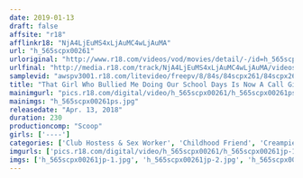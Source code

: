 ```yaml
---
date: 2019-01-13
draft: false
affsite: "r18"
afflinkr18: "NjA4LjEuMS4xLjAuMC4wLjAuMA"
url: "h_565scpx00261"
urloriginal: "http://www.r18.com/videos/vod/movies/detail/-/id=h_565scpx00261"
urlfinal: "http://media.r18.com/track/NjA4LjEuMS4xLjAuMC4wLjAuMA/videos/vod/movies/detail/-/id=h_565scpx00261"
samplevid: "awspv3001.r18.com/litevideo/freepv/8/84s/84scpx261/84scpx261_dmb_w.mp4"
title: "That Girl Who Bullied Me Doing Our School Days Is Now A Call Girl! With Her Begging Me Not To Tell Everyone, Can I Force Her To Submit To My Desires In Revenge?! At First Her Face Was Awash With Shame, But At Some Point It Became Like A Pig In Heat... 2 5"
mainimgurl: "pics.r18.com/digital/video/h_565scpx00261/h_565scpx00261ps.jpg"
mainimgs: "h_565scpx00261ps.jpg"
releasedate: "Apr. 13, 2018"
duration: 230
productioncomp: "Scoop"
girls: ['----']
categories: ['Club Hostess & Sex Worker', 'Childhood Friend', 'Creampie', 'Titty Fuck', 'Deep Throat', 'Hi-Def']
imgurls: ['pics.r18.com/digital/video/h_565scpx00261/h_565scpx00261jp-1.jpg', 'pics.r18.com/digital/video/h_565scpx00261/h_565scpx00261jp-2.jpg', 'pics.r18.com/digital/video/h_565scpx00261/h_565scpx00261jp-3.jpg', 'pics.r18.com/digital/video/h_565scpx00261/h_565scpx00261jp-4.jpg', 'pics.r18.com/digital/video/h_565scpx00261/h_565scpx00261jp-5.jpg', 'pics.r18.com/digital/video/h_565scpx00261/h_565scpx00261jp-6.jpg', 'pics.r18.com/digital/video/h_565scpx00261/h_565scpx00261jp-7.jpg', 'pics.r18.com/digital/video/h_565scpx00261/h_565scpx00261jp-8.jpg', 'pics.r18.com/digital/video/h_565scpx00261/h_565scpx00261jp-9.jpg', 'pics.r18.com/digital/video/h_565scpx00261/h_565scpx00261jp-10.jpg', 'pics.r18.com/digital/video/h_565scpx00261/h_565scpx00261jp-11.jpg', 'pics.r18.com/digital/video/h_565scpx00261/h_565scpx00261jp-12.jpg', 'pics.r18.com/digital/video/h_565scpx00261/h_565scpx00261jp-13.jpg', 'pics.r18.com/digital/video/h_565scpx00261/h_565scpx00261jp-14.jpg', 'pics.r18.com/digital/video/h_565scpx00261/h_565scpx00261jp-15.jpg', 'pics.r18.com/digital/video/h_565scpx00261/h_565scpx00261jp-16.jpg', 'pics.r18.com/digital/video/h_565scpx00261/h_565scpx00261jp-17.jpg', 'pics.r18.com/digital/video/h_565scpx00261/h_565scpx00261jp-18.jpg', 'pics.r18.com/digital/video/h_565scpx00261/h_565scpx00261jp-19.jpg', 'pics.r18.com/digital/video/h_565scpx00261/h_565scpx00261jp-20.jpg']
imgs: ['h_565scpx00261jp-1.jpg', 'h_565scpx00261jp-2.jpg', 'h_565scpx00261jp-3.jpg', 'h_565scpx00261jp-4.jpg', 'h_565scpx00261jp-5.jpg', 'h_565scpx00261jp-6.jpg', 'h_565scpx00261jp-7.jpg', 'h_565scpx00261jp-8.jpg', 'h_565scpx00261jp-9.jpg', 'h_565scpx00261jp-10.jpg', 'h_565scpx00261jp-11.jpg', 'h_565scpx00261jp-12.jpg', 'h_565scpx00261jp-13.jpg', 'h_565scpx00261jp-14.jpg', 'h_565scpx00261jp-15.jpg', 'h_565scpx00261jp-16.jpg', 'h_565scpx00261jp-17.jpg', 'h_565scpx00261jp-18.jpg', 'h_565scpx00261jp-19.jpg', 'h_565scpx00261jp-20.jpg']
---
```


